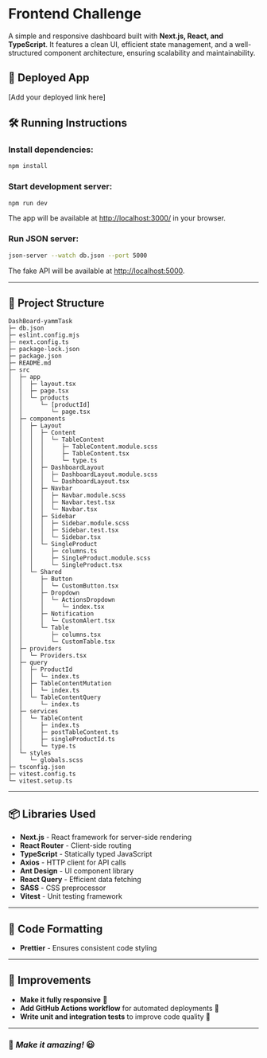 # Frontend Challenge  

A simple and responsive dashboard built with **Next.js, React, and TypeScript**. It features a clean UI, efficient state management, and a well-structured component architecture, ensuring scalability and maintainability.  

## 🚀 Deployed App  
[Add your deployed link here]  

## 🛠 Running Instructions  

### Install dependencies:  
```bash
npm install
```  

### Start development server:  
```bash
npm run dev
```  
The app will be available at [http://localhost:3000/](http://localhost:3000/) in your browser.  

### Run JSON server:  
```bash
json-server --watch db.json --port 5000
```  
The fake API will be available at [http://localhost:5000](http://localhost:5000).  

---

## 📂 Project Structure  

```
DashBoard-yammTask
├─ db.json
├─ eslint.config.mjs
├─ next.config.ts
├─ package-lock.json
├─ package.json
├─ README.md
├─ src
│  ├─ app
│  │  ├─ layout.tsx
│  │  ├─ page.tsx
│  │  └─ products
│  │     └─ [productId]
│  │        └─ page.tsx
│  ├─ components
│  │  ├─ Layout
│  │  │  ├─ Content
│  │  │  │  └─ TableContent
│  │  │  │     ├─ TableContent.module.scss
│  │  │  │     ├─ TableContent.tsx
│  │  │  │     └─ type.ts
│  │  │  ├─ DashboardLayout
│  │  │  │  ├─ DashboardLayout.module.scss
│  │  │  │  └─ DashboardLayout.tsx
│  │  │  ├─ Navbar
│  │  │  │  ├─ Navbar.module.scss
│  │  │  │  ├─ Navbar.test.tsx
│  │  │  │  └─ Navbar.tsx
│  │  │  ├─ Sidebar
│  │  │  │  ├─ Sidebar.module.scss
│  │  │  │  ├─ Sidebar.test.tsx
│  │  │  │  └─ Sidebar.tsx
│  │  │  └─ SingleProduct
│  │  │     ├─ columns.ts
│  │  │     ├─ SingleProduct.module.scss
│  │  │     └─ SingleProduct.tsx
│  │  └─ Shared
│  │     ├─ Button
│  │     │  └─ CustomButton.tsx
│  │     ├─ Dropdown
│  │     │  └─ ActionsDropdown
│  │     │     └─ index.tsx
│  │     ├─ Notification
│  │     │  └─ CustomAlert.tsx
│  │     └─ Table
│  │        ├─ columns.tsx
│  │        └─ CustomTable.tsx
│  ├─ providers
│  │  └─ Providers.tsx
│  ├─ query
│  │  ├─ ProductId
│  │  │  └─ index.ts
│  │  ├─ TableContentMutation
│  │  │  └─ index.ts
│  │  └─ TableContentQuery
│  │     └─ index.ts
│  ├─ services
│  │  └─ TableContent
│  │     ├─ index.ts
│  │     ├─ postTableContent.ts
│  │     ├─ singleProductId.ts
│  │     └─ type.ts
│  └─ styles
│     └─ globals.scss
├─ tsconfig.json
├─ vitest.config.ts
└─ vitest.setup.ts
```

---

## 📦 Libraries Used  

- **Next.js** - React framework for server-side rendering  
- **React Router** - Client-side routing  
- **TypeScript** - Statically typed JavaScript  
- **Axios** - HTTP client for API calls  
- **Ant Design** - UI component library  
- **React Query** - Efficient data fetching  
- **SASS** - CSS preprocessor  
- **Vitest** - Unit testing framework  

---

## 🎨 Code Formatting  

- **Prettier** - Ensures consistent code styling  

---

## 🚀 Improvements  

- **Make it fully responsive** 📱  
- **Add GitHub Actions workflow** for automated deployments 🚀  
- **Write unit and integration tests** to improve code quality 🧪  

---

### 🎯 *Make it amazing!* 😃

